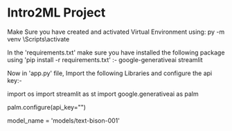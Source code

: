 # Intro2ML Project

Make Sure you have created and activated Virtual Environment using:
py -m venv <env name>
<env name>\Scripts\activate

In the 'requirements.txt' make sure you have installed the following package using 'pip install -r requirements.txt' :-
google-generativeai
streamlit

Now in 'app.py' file, Import the following Libraries and configure the api key:- 

import os
import streamlit as st
import google.generativeai as palm

palm.configure(api_key="<Your API Key>")

model_name = 'models/text-bison-001'

